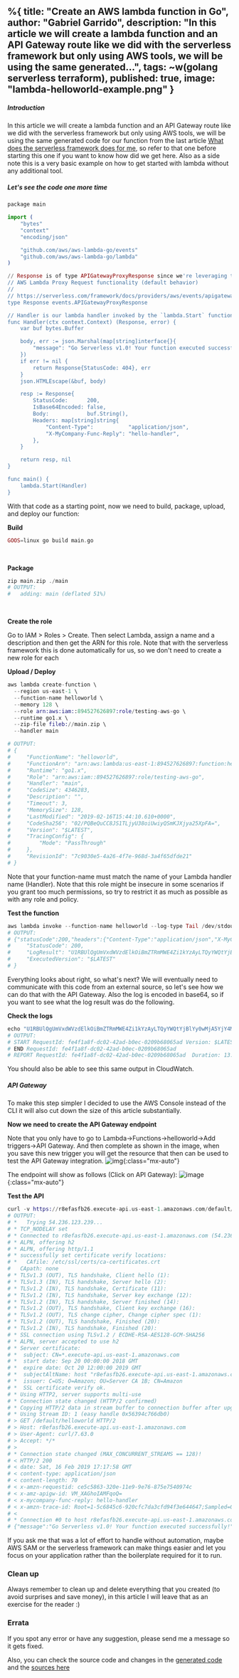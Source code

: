%{
  title: "Create an AWS lambda function in Go",
  author: "Gabriel Garrido",
  description: "In this article we will create a lambda function and an API Gateway route like we did with the serverless framework but only using AWS tools, we will be using the same generated...",
  tags: ~w(golang serverless terraform),
  published: true,
  image: "lambda-helloworld-example.png"
}
---

##### **Introduction**
In this article we will create a lambda function and an API Gateway route like we did with the serverless framework but only using AWS tools, we will be using the same generated code for our function from the last article [What does the serverless framework does for me](/blog/what_does_the_serverless_framework_does_for_me), so refer to that one before starting this one if you want to know how did we get here. Also as a side note this is a very basic example on how to get started with lambda without any additional tool.
<br />

##### **Let's see the code one more time**
```elixir
package main

import (
    "bytes"
    "context"
    "encoding/json"

    "github.com/aws/aws-lambda-go/events"
    "github.com/aws/aws-lambda-go/lambda"
)

// Response is of type APIGatewayProxyResponse since we're leveraging the
// AWS Lambda Proxy Request functionality (default behavior)
//
// https://serverless.com/framework/docs/providers/aws/events/apigateway/#lambda-proxy-integration
type Response events.APIGatewayProxyResponse

// Handler is our lambda handler invoked by the `lambda.Start` function call
func Handler(ctx context.Context) (Response, error) {
    var buf bytes.Buffer

    body, err := json.Marshal(map[string]interface{}{
        "message": "Go Serverless v1.0! Your function executed successfully!",
    })
    if err != nil {
        return Response{StatusCode: 404}, err
    }
    json.HTMLEscape(&buf, body)

    resp := Response{
        StatusCode:      200,
        IsBase64Encoded: false,
        Body:            buf.String(),
        Headers: map[string]string{
            "Content-Type":           "application/json",
            "X-MyCompany-Func-Reply": "hello-handler",
        },
    }

    return resp, nil
}

func main() {
    lambda.Start(Handler)
}
```

With that code as a starting point, now we need to build, package, upload, and deploy our function:
<br />

**Build**
```elixir
GOOS=linux go build main.go
```
<br />

**Package**
```elixir
zip main.zip ./main
# OUTPUT:
#   adding: main (deflated 51%)
```
<br />

**Create the role**

Go to IAM > Roles > Create.
Then select Lambda, assign a name and a description and then get the ARN for this role. Note that with the serverless framework this is done automatically for us, so we don't need to create a new role for each
<br />

**Upload / Deploy**
```elixir
aws lambda create-function \
  --region us-east-1 \
  --function-name helloworld \
  --memory 128 \
  --role arn:aws:iam::894527626897:role/testing-aws-go \
  --runtime go1.x \
  --zip-file fileb://main.zip \
  --handler main

# OUTPUT:
# {
#     "FunctionName": "helloworld",
#     "FunctionArn": "arn:aws:lambda:us-east-1:894527626897:function:helloworld",
#     "Runtime": "go1.x",
#     "Role": "arn:aws:iam::894527626897:role/testing-aws-go",
#     "Handler": "main",
#     "CodeSize": 4346283,
#     "Description": "",
#     "Timeout": 3,
#     "MemorySize": 128,
#     "LastModified": "2019-02-16T15:44:10.610+0000",
#     "CodeSha256": "02/PQBeQuCC8JS1TLjyU38oiUwiyQSmKJXjya25XpFA=",
#     "Version": "$LATEST",
#     "TracingConfig": {
#         "Mode": "PassThrough"
#     },
#     "RevisionId": "7c9030e5-4a26-4f7e-968d-3a4f65dfde21"
# }
```
Note that your function-name must match the name of your Lambda handler name (Handler). Note that this role might be insecure in some scenarios if you grant too much permissions, so try to restrict it as much as possible as with any role and policy.
<br />

**Test the function**
```elixir
aws lambda invoke --function-name helloworld --log-type Tail /dev/stdout
# OUTPUT:
# {"statusCode":200,"headers":{"Content-Type":"application/json","X-MyCompany-Func-Reply":"hello-handler"},"body":"{\"message\":\"Go Serverless v1.0! Your function executed successfully!\"}"}{
#     "StatusCode": 200,
#     "LogResult": "U1RBUlQgUmVxdWVzdElkOiBmZTRmMWE4Zi1kYzAyLTQyYWQtYjBlYy0wMjA5YjY4MDY1YWQgVmVyc2lvbjogJExBVEVTVApFTkQgUmVxdWVzdElkOiBmZTRmMWE4Zi1kYzAyLTQyYWQtYjBlYy0wMjA5YjY4MDY1YWQKUkVQT1JUIFJlcXVlc3RJZDogZmU0ZjFhOGYtZGMwMi00MmFkLWIwZWMtMDIwOWI2ODA2NWFkCUR1cmF0aW9uOiAxMy4xOSBtcwlCaWxsZWQgRHVyYXRpb246IDEwMCBtcyAJTWVtb3J5IFNpemU6IDEyOCBNQglNYXggTWVtb3J5IFVzZWQ6IDQ1IE1CCQo=",
#     "ExecutedVersion": "$LATEST"
# }
```
Everything looks about right, so what's next? We will eventually need to communicate with this code from an external source, so let's see how we can do that with the API Gateway. Also the log is encoded in base64, so if you want to see what the log result was do the following.
<br />

**Check the logs**
```elixir
echo "U1RBUlQgUmVxdWVzdElkOiBmZTRmMWE4Zi1kYzAyLTQyYWQtYjBlYy0wMjA5YjY4MDY1YWQgVmVyc2lvbjogJExBVEVTVApFTkQgUmVxdWVzdElkOiBmZTRmMWE4Zi1kYzAyLTQyYWQtYjBlYy0wMjA5YjY4MDY1YWQKUkVQT1JUIFJlcXVlc3RJZDogZmU0ZjFhOGYtZGMwMi00MmFkLWIwZWMtMDIwOWI2ODA2NWFkCUR1cmF0aW9uOiAxMy4xOSBtcwlCaWxsZWQgRHVyYXRpb246IDEwMCBtcyAJTWVtb3J5IFNpemU6IDEyOCBNQglNYXggTWVtb3J5IFVzZWQ6IDQ1IE1CCQo=" | base64 -d
# OUTPUT:
# START RequestId: fe4f1a8f-dc02-42ad-b0ec-0209b68065ad Version: $LATEST
# END RequestId: fe4f1a8f-dc02-42ad-b0ec-0209b68065ad
# REPORT RequestId: fe4f1a8f-dc02-42ad-b0ec-0209b68065ad  Duration: 13.19 ms      Billed Duration: 100 ms         Memory Size: 128 MB     Max Memory Used: 45 MB
```
You should also be able to see this same output in CloudWatch.
<br />

##### **API Gateway**

To make this step simpler I decided to use the AWS Console instead of the CLI it will also cut down the size of this article substantially.
<br />

**Now we need to create the API Gateway endpoint**

Note that you only have to go to Lambda->Functions->helloworld->Add triggers->API Gateway. And then complete as shown in the image, when you save this new trigger you will get the resource that then can be used to test the API Gateway integration.
![img](/images/lambda-helloworld-example.png){:class="mx-auto"}
<br />

The endpoint will show as follows (Click on API Gateway):
![image](/images/lambda-helloworld-example-endpoint.png){:class="mx-auto"}
<br />

**Test the API**
```elixir
curl -v https://r8efasfb26.execute-api.us-east-1.amazonaws.com/default/helloworld
# OUTPUT:
# *   Trying 54.236.123.239...
# * TCP_NODELAY set
# * Connected to r8efasfb26.execute-api.us-east-1.amazonaws.com (54.236.123.239) port 443 (#0)
# * ALPN, offering h2
# * ALPN, offering http/1.1
# * successfully set certificate verify locations:
# *   CAfile: /etc/ssl/certs/ca-certificates.crt
#   CApath: none
# * TLSv1.3 (OUT), TLS handshake, Client hello (1):
# * TLSv1.3 (IN), TLS handshake, Server hello (2):
# * TLSv1.2 (IN), TLS handshake, Certificate (11):
# * TLSv1.2 (IN), TLS handshake, Server key exchange (12):
# * TLSv1.2 (IN), TLS handshake, Server finished (14):
# * TLSv1.2 (OUT), TLS handshake, Client key exchange (16):
# * TLSv1.2 (OUT), TLS change cipher, Change cipher spec (1):
# * TLSv1.2 (OUT), TLS handshake, Finished (20):
# * TLSv1.2 (IN), TLS handshake, Finished (20):
# * SSL connection using TLSv1.2 / ECDHE-RSA-AES128-GCM-SHA256
# * ALPN, server accepted to use h2
# * Server certificate:
# *  subject: CN=*.execute-api.us-east-1.amazonaws.com
# *  start date: Sep 20 00:00:00 2018 GMT
# *  expire date: Oct 20 12:00:00 2019 GMT
# *  subjectAltName: host "r8efasfb26.execute-api.us-east-1.amazonaws.com" matched cert's "*.execute-api.us-east-1.amazonaws.com"
# *  issuer: C=US; O=Amazon; OU=Server CA 1B; CN=Amazon
# *  SSL certificate verify ok.
# * Using HTTP2, server supports multi-use
# * Connection state changed (HTTP/2 confirmed)
# * Copying HTTP/2 data in stream buffer to connection buffer after upgrade: len=0
# * Using Stream ID: 1 (easy handle 0x56394c766db0)
# > GET /default/helloworld HTTP/2
# > Host: r8efasfb26.execute-api.us-east-1.amazonaws.com
# > User-Agent: curl/7.63.0
# > Accept: */*
# >
# * Connection state changed (MAX_CONCURRENT_STREAMS == 128)!
# < HTTP/2 200
# < date: Sat, 16 Feb 2019 17:17:58 GMT
# < content-type: application/json
# < content-length: 70
# < x-amzn-requestid: ce5c5863-320e-11e9-9e76-875e7540974c
# < x-amz-apigw-id: VM_XAGhoIAMFqoQ=
# < x-mycompany-func-reply: hello-handler
# < x-amzn-trace-id: Root=1-5c6845c6-920cfc7da3cfd94f3e644647;Sampled=0
# <
# * Connection #0 to host r8efasfb26.execute-api.us-east-1.amazonaws.com left intact
# {"message":"Go Serverless v1.0! Your function executed successfully!"}
```

If you ask me that was a lot of effort to handle without automation, maybe AWS SAM or the serverless framework can make things easier and let you focus on your application rather than the boilerplate required for it to run.
<br />

### Clean up
Always remember to clean up and delete everything that you created (to avoid surprises and save money), in this article I will leave that as an exercise for the reader :)
<br />

### Errata
If you spot any error or have any suggestion, please send me a message so it gets fixed.

Also, you can check the source code and changes in the [generated code](https://github.com/kainlite/kainlite.github.io) and the [sources here](https://github.com/kainlite/blog)

<br />
